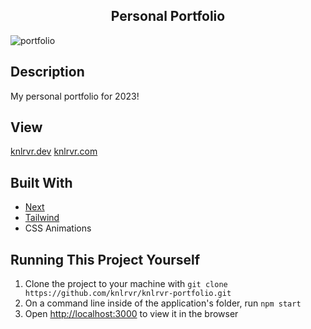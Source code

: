 <h2 align="center"> Personal Portfolio </h2>

![portfolio](https://user-images.githubusercontent.com/91632194/220643023-45ad1bcc-7aa3-405d-b262-f6a7884d3927.png)

## Description
My personal portfolio for 2023! 

## View 
[knlrvr.dev](https://knlrvr.dev)
[knlrvr.com](https://knlrvr.com)

## Built With
- [Next](https://nextjs.org/docs/getting-started)
- [Tailwind](https://tailwindcss.com/docs/installation)
- CSS Animations

## Running This Project Yourself 
1. Clone the project to your machine with `git clone https://github.com/knlrvr/knlrvr-portfolio.git`
2. On a command line inside of the application's folder, run `npm start`
3. Open [http://localhost:3000](http://localhost:3000) to view it in the browser
